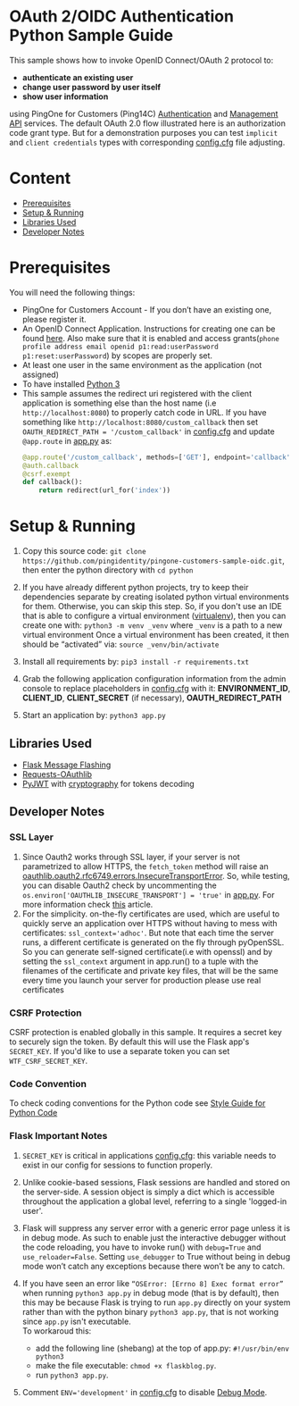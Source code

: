 # OAuth 2/OIDC Authentication Python Sample Guide

This sample shows how to invoke OpenID Connect/OAuth 2 protocol to:
 - **authenticate an existing user**
 - **change user password by user itself**
 - **show user information** 
 
 using PingOne for Customers (Ping14C) [Authentication](https://apidocs.pingidentity.com/pingone/customer/v1/api/guide/p1-a_overview/) and [Management API](https://apidocs.pingidentity.com/pingone/customer/v1/api/guide/p1_overview/) services.
The default OAuth 2.0 flow illustrated here is an authorization code grant type. But for a demonstration purposes you can test `implicit` and `client credentials` types with corresponding [config.cfg](config.cfg) file adjusting. 

# Content 
- [Prerequisites](#prerequisites)
- [Setup & Running](#setup--running)
- [Libraries Used](#libraries-used)
- [Developer Notes](#developer-notes)

# Prerequisites
You will need the following things:
- PingOne for Customers Account  - If you don’t have an existing one, please register it.
- An OpenID Connect Application. Instructions for creating one can be found [here](https://apidocs.pingidentity.com/pingone/customer/v1/api/guide/p1_gettingStarted/#Configure-an-application-connection). 
Also make sure that it is enabled and access grants(`phone profile address email openid p1:read:userPassword p1:reset:userPassword`) by scopes are properly set.
- At least one user in the same environment as the application (not assigned)
- To have installed [Python 3](https://www.python.org/downloads/)
- This sample assumes the redirect uri registered with the client application is something else than the host name (i.e `http://localhost:8080`) to properly catch code in URL.
    If you have something like `http://localhost:8080/custom_callback` then set `OAUTH_REDIRECT_PATH = '/custom_callback'` in [config.cfg](config.cfg) and update ` @app.route`  in [app.py](app.py) as:
    ```python
    @app.route('/custom_callback', methods=['GET'], endpoint='callback')
    @auth.callback
    @csrf.exempt
    def callback():
        return redirect(url_for('index'))
    ```


# Setup & Running
1. Copy this source code: `git clone https://github.com/pingidentity/pingone-customers-sample-oidc.git`, then enter the python directory with `cd python`

2. If you have already different python projects, try to keep their dependencies separate by creating isolated python virtual environments for them.
Otherwise, you can skip this step.
    So, if you don't use an IDE that is able to configure a virtual environment ([virtualenv](http://www.virtualenv.org/en/latest/index.html)), then you can create one with: `python3 -m venv _venv`
    where `_venv` is a path to a new virtual environment
    Once a virtual environment has been created, it then should be “activated” via: `source _venv/bin/activate`

3. Install all requirements by: `pip3 install -r requirements.txt`

4. Grab the following application configuration information from the admin console to replace placeholders in [config.cfg](config.cfg) with it: **ENVIRONMENT_ID**, **CLIENT_ID**, **CLIENT_SECRET** (if necessary), **OAUTH_REDIRECT_PATH**
5. Start an application by: `python3 app.py`


## Libraries Used
- [Flask Message Flashing](http://flask.pocoo.org/docs/1.0/patterns/flashing/)
- [Requests-OAuthlib](https://requests-oauthlib.readthedocs.io/en/latest/index.html)
- [PyJWT](https://pyjwt.readthedocs.io/en/latest/usage.html) with  [cryptography](https://cryptography.io/en/latest/) for tokens decoding

## Developer Notes
###  SSL Layer
1. Since Oauth2 works through SSL layer, if your server is not parametrized to allow HTTPS, the `fetch_token` method will raise an [oauthlib.oauth2.rfc6749.errors.InsecureTransportError](https://requests-oauthlib.readthedocs.io/en/latest/examples/real_world_example.html). 
So, while testing, you can disable Oauth2 check by uncommenting the `os.environ['OAUTHLIB_INSECURE_TRANSPORT'] = 'true'` in [app.py](app.py).
 For more information check [this](http://requests-oauthlib.readthedocs.org/en/latest/examples/real_world_example.html) article.
1. For the simplicity. on-the-fly certificates are used, which are useful to quickly serve an application over HTTPS without having to mess with certificates: ``ssl_context='adhoc'``. But note that each time the server runs, a different certificate is generated on the fly through pyOpenSSL.
So you can generate self-signed certificate(i.e with openssl) and by setting the `ssl_context` argument in app.run() to a tuple with the filenames of the certificate and private key files, that will be the same every time you launch your server
for production please use real certificates

### CSRF Protection
CSRF protection is enabled globally in this sample.  It requires a secret key to securely sign the token. By default this will use the Flask app's `SECRET_KEY`. If you'd like to use a separate token you can set `WTF_CSRF_SECRET_KEY`.

### Code Convention
To check coding conventions for the Python code see [Style Guide for Python Code](https://www.python.org/dev/peps/pep-0008/)
 
### Flask Important Notes 
1. `SECRET_KEY` is critical in applications [config.cfg](config.cfg): this variable needs to exist in our config for sessions to function properly. 
1. Unlike cookie-based sessions, Flask sessions are handled and stored on the server-side. A session object is simply a dict which is accessible throughout the application a global level, referring to a single 'logged-in user'.
1. Flask will suppress any server error with a generic error page unless it is in debug mode. As such to enable just the interactive debugger without the code reloading, you have to invoke run() with `debug=True` and `use_reloader=False`. 
Setting `use_debugger` to True without being in debug mode won’t catch any exceptions because there won’t be any to catch.
1. If you have seen an error like `“OSError: [Errno 8] Exec format error”` when running `python3 app.py` in debug mode (that is by default), then this may be because Flask is trying to run `app.py` directly on your system rather than with the python binary `python3 app.py`, that is not working since `app.py` isn't executable. <br>To workaroud this:
    - add the following line (shebang) at the top of app.py:
    `#!/usr/bin/env python3` 
    - make the file executable: `chmod +x flaskblog.py`. 
    - run `python3 app.py`.
    
1. Comment `ENV='development'` in [config.cfg](config.cfg) to disable [Debug Mode](http://flask.pocoo.org/docs/1.0/quickstart/#debug-mode).
